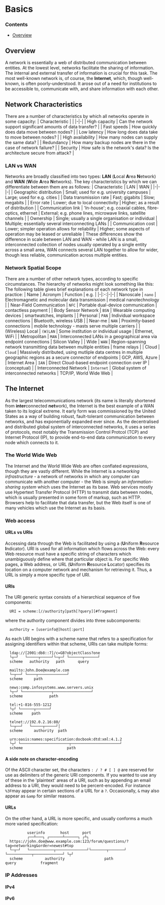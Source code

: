 # Basics
<!--TOC_START-->
### Contents
- [Overview](#overview)
<!-- TOC_END-->
## Overview
A network is essentially a web of distributed communication between entities. At the lowest level, networks facilitate the sharing of information. The internal and external transfer of information is crucial for this task.
The most well-known network is, of course, the **Internet**, which, though well-known, is often poorly-understood. It arose out of a need for institutions to be accessible to, communicate with, and share information with each other.
## Network Characteristics
There are a number of characteristics by which all networks operate in some capacity:
| Characteristic | |
|-|-|
| High capacity | Can the network support significant amounts of data transfer? |
| Fast speeds | How quickly does data move between nodes? |
| Low latency | How long does data take to move between nodes? |
| High availability | How many nodes can supply the same data? |
| Redundancy | How many backup nodes are there in the case of network failure? |
| Security | How safe is the network's data? Is the architecture secure from attack? |
### LAN vs WAN
Networks are broadly classified into two types: **LAN** (**L**ocal **A**rea **N**etwork) and **WAN** (**W**ide **A**rea **N**etworks). The key characteristics by which we can differentiate between them are as follows:
| Characteristic | LAN | WAN |
|-|-|-|
| Geographic distribution | Small; used for e.g. university campuses | Large; used for e.g. cities |
| Data transmission rate | Fast; gigabits | Slow; megabits |
| Error rate | Lower; due to local connectivity | Higher; as a result of distribution |
| Communication link | 'In-house'; e.g. coaxial cables, fibre-optics, ethernet | External; e.g. phone lines, microwave links, satellite channels |
| Ownership | Single; usually a single organisation or individual | Multiple; essentially several interconnecting LANs |
| Communication cost | Lower; simpler operation allows for reliability | Higher; some aspects of operation may be leased or unreliable |
These differences show the difference in scale between LAN and WAN - while LAN is a small, interconnected collection of nodes usually operated by a single entity across a small area, WAN connects several LAN together to allow for wider, though less reliable, communication across multiple entities.
### Network Spatial Scope
There are a number of other network types, according to specific circumstances.
The hierarchy of networks might look something like this:
The following table gives brief explanations of each network type in practice:
| Name | Acronym | Function | e.g. |
|-|:-:|-|-|
| Nanoscale | `nano` | Electromagnetic and molecular data transmission | medical nanotechnology |
| Near-Field Communication | `NFC` | Portable dual-device communication | contactless payment |
| Body Sensor Network | `BSN` | Wearable computing devices | smartwatches, implants |
| Personal | `PAN` | Individual workspace connections | Bluetooth, wireless USB |
| Near-me | `NAN` | Proximity-based connections | mobile technology - masts serve multiple carriers |
| (Wireless) Local | `(W)LAN` | Some institution or individual usage | Ethernet, WiFi |
| Metropolitan | `MAN` | Interconnected LANs in a geographical area via endpoint connections | Silicon Valley |
| Wide | `WAN` | Region-spanning network transmitting data between multiple entities | frame relays |
| Cloud | `Cloud` | Massively distributed, using mutliple data centres in multiple geographic regions as a secure connector of endpoints | GCP, AWS, Azure |
| Internet Area | `IAN` | Direct Cloud-based endpoint connection over IP | (conceptual) |
| Interconnected Network | `Internet` | Global system of interconnected networks | TCP/IP, World Wide Web |
## The Internet
As the largest telecommunications network (its name is literally shortened from **inter**connected **net**work), the Internet is the best example of a WAN taken to its logical extreme. It early form was commissioned by the United States as a way of building robust, fault-tolerant communication between networks, and has exponentially expanded ever since.
As the decentralised and distributed global system of interconnected networks, it uses a series of protocols, most notably the Transmission Control Protcol (TCP) and Internet Protocol (IP), to provide end-to-end data communication to every node which connects to it.
### The World Wide Web
The Internet and the World Wide Web are often conflated expressions, though they are vastly different. While the Internet is a *networking infrastructure* - a network of networks in which any computer can communicate with another computer - the Web is simply an *information-sharing system* which uses the Internet as its base.
Web services mostly use Hypertext Transfer Protocol (HTTP) to transmit data between nodes, which is usually presented in some form of markup, such as HTTP. Browsers help to facilitate that data transfer, but the Web itself is one of many vehicles which use the Internet as its basis.
### Web access
#### URLs vs URIs
Accessing data through the Web is facilitated by using a (**U**niform **R**esource **I**ndicator). URI is used for all information which flows across the Web: every Web resource must have a specific string of characters which unambiguously define where that particular object is.
For specific Web pages, a Web address, or URL (**U**niform **R**esource **L**ocator) specifies its location on a computer network and mechanism for retrieving it. Thus, a URL is simply a more specific type of URI.
#### URIs
The URI generic syntax consists of a hierarchical sequence of five components:
```
  URI = scheme:[//authority]path[?query][#fragment]
```
where the authority component divides into three subcomponents:
```
  authority = [userinfo@]host[:port]
```
As each URI begins with a scheme name that refers to a specification for assigning identifiers within that scheme, URIs can take multiple forms:
```
  ldap://[2001:db8::7]/c=GB?objectClass?one
  └┬─┘   └─────┬─────┘└─┬─┘ └──────┬──────┘
  scheme   authority   path      query
```
```
  mailto:John.Doe@example.com
  └─┬──┘ └────┬─────────────┘
  scheme     path
```
```
  news:comp.infosystems.www.servers.unix
  └┬─┘ └─────────────┬─────────────────┘
  scheme            path
```
```
  tel:+1-816-555-1212
  └┬┘ └──────┬──────┘
  scheme    path
```
```
  telnet://192.0.2.16:80/
  └─┬──┘   └─────┬─────┘│
  scheme     authority  path
```
```
  urn:oasis:names:specification:docbook:dtd:xml:4.1.2
  └┬┘ └──────────────────────┬──────────────────────┘
  scheme                    path
```
#### A side note on character-encoding
Of the ASCII character set, the characters `: / ? # [ ] @` are reserved for use as delimiters of the generic URI components.
If you wanted to use any of these in the 'plaintext' areas of a URI, such as by appending an email address to a URI, they would need to be percent-encoded.
For instance `%3F`may appear in certain sections of a URL for a `?`.
Occasionally, `&` may also appear as `&amp` for similar reasons.
#### URLs
On the other hand, a URL is more specific, and usually conforms a much more varied specification:
```
          userinfo       host      port
          ┌──┴───┐ ┌──────┴──────┐ ┌┴┐
  https://john.doe@www.example.com:123/forum/questions/?tag=networking&order=newest#top
  └─┬─┘   └───────────┬──────────────┘└───────┬───────┘ └───────────┬─────────────┘ └┬┘
  scheme          authority                  path                 query           fragment
```
### IP Addresses
#### IPv4
#### IPv6
